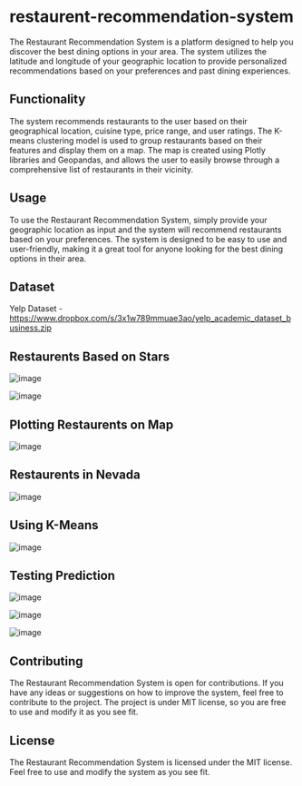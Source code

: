 # restaurent-recommendation-system

The Restaurant Recommendation System is a platform designed to help you discover the best dining options in your area. The system utilizes the latitude and longitude of your geographic location to provide personalized recommendations based on your preferences and past dining experiences.

## Functionality

The system recommends restaurants to the user based on their geographical location, cuisine type, price range, and user ratings. The K-means clustering model is used to group restaurants based on their features and display them on a map. The map is created using Plotly libraries and Geopandas, and allows the user to easily browse through a comprehensive list of restaurants in their vicinity.

## Usage

To use the Restaurant Recommendation System, simply provide your geographic location as input and the system will recommend restaurants based on your preferences. The system is designed to be easy to use and user-friendly, making it a great tool for anyone looking for the best dining options in their area.

## Dataset
Yelp Dataset - https://www.dropbox.com/s/3x1w789mmuae3ao/yelp_academic_dataset_business.zip

## Restaurents Based on Stars
![image](https://user-images.githubusercontent.com/50231750/237042079-96ad9dc9-0dcd-4ce2-bf19-2f30d7c71849.png)

![image](https://user-images.githubusercontent.com/50231750/237042180-4d96ee0c-4c5c-495d-8c2d-1c23fac8ec4f.png)


## Plotting Restaurents on Map
![image](https://user-images.githubusercontent.com/50231750/237042659-ea3c5dca-bf3b-4ad3-80a1-ad3cddb4c423.png)

## Restaurents in Nevada
![image](https://user-images.githubusercontent.com/50231750/237042807-f859f0a1-4c51-4feb-be95-fc460b874650.png)

## Using K-Means
![image](https://user-images.githubusercontent.com/50231750/237042956-ca29acac-7319-407b-9817-2531316ff128.png)

## Testing Prediction
![image](https://user-images.githubusercontent.com/50231750/237043271-c0a624c7-7dec-4628-be7e-cb846e916346.png)

![image](https://user-images.githubusercontent.com/50231750/237043328-869f9e84-b19a-4651-b158-f360fbb37cc5.png)

![image](https://user-images.githubusercontent.com/50231750/237043442-3585a0be-9791-4022-a626-3f4b0a2761c3.png)


## Contributing

The Restaurant Recommendation System is open for contributions. If you have any ideas or suggestions on how to improve the system, feel free to contribute to the project. The project is under MIT license, so you are free to use and modify it as you see fit.

## License

The Restaurant Recommendation System is licensed under the MIT license. Feel free to use and modify the system as you see fit.

